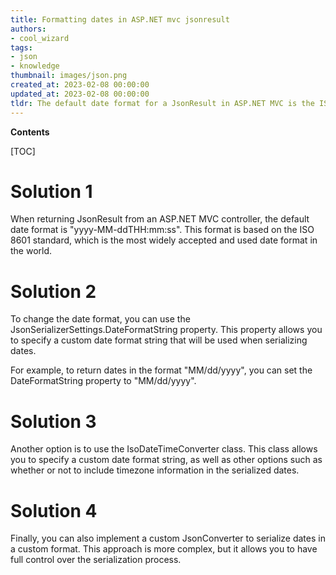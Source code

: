 ```yaml
---
title: Formatting dates in ASP.NET mvc jsonresult
authors:
- cool_wizard
tags:
- json
- knowledge
thumbnail: images/json.png
created_at: 2023-02-08 00:00:00
updated_at: 2023-02-08 00:00:00
tldr: The default date format for a JsonResult in ASP.NET MVC is the ISO 8601 format.
---
```


**Contents**

[TOC]

# Solution 1

When returning JsonResult from an ASP.NET MVC controller, the default date format is "yyyy-MM-ddTHH:mm:ss". This format is based on the ISO 8601 standard, which is the most widely accepted and used date format in the world.

# Solution 2

To change the date format, you can use the JsonSerializerSettings.DateFormatString property. This property allows you to specify a custom date format string that will be used when serializing dates. 

For example, to return dates in the format "MM/dd/yyyy", you can set the DateFormatString property to "MM/dd/yyyy".

# Solution 3

Another option is to use the IsoDateTimeConverter class. This class allows you to specify a custom date format string, as well as other options such as whether or not to include timezone information in the serialized dates.

# Solution 4

Finally, you can also implement a custom JsonConverter to serialize dates in a custom format. This approach is more complex, but it allows you to have full control over the serialization process.
